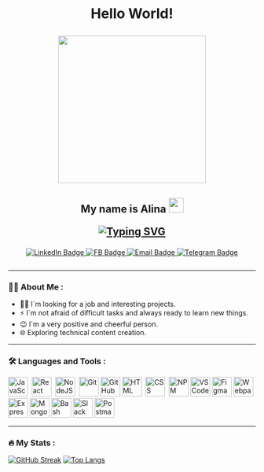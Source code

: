 <div id="header" align="center">
    <h1> Hello World!
     <p align="center"><img  src="https://media.giphy.com/media/zOvBKUUEERdNm/giphy.gif" width="300"/></p>
    </h1>

<h2 align="center"> My name is Alina
    <img src="https://github.com/blackcater/blackcater/raw/main/images/Hi.gif" height="30"/> 
 
   <a align="center" href="https://git.io/typing-svg"><img src="https://readme-typing-svg.demolab.com?font=Fira+Code&weight=200&pause=1000&color=15F70A&width=450&lines=I%60m+a+Junior+Frontend+Developer!" alt="Typing SVG" /></a>
</h2>
</div>

<div id="badges" align="center">
  <a href="https://www.linkedin.com/in/alina-krivonos-b183aa258/">
    <img src="https://img.shields.io/badge/LinkedIn-blue?style=for-the-badge&logo=linkedin&logoColor=white" alt="LinkedIn Badge"/>
  </a>
  <a href="https://www.facebook.com/people/Alina-Krivonos/100001174956859/">
    <img src="https://img.shields.io/badge/Facebook-white?style=for-the-badge&logo=facebook&logoColor=blue" alt="FB Badge"/>
  </a>
    <a href="mailto:kiratrenikova@yandex.ru">
    <img src="https://img.shields.io/badge/Email-orange?style=for-the-badge&logo=mail.ru&logoColor=white" alt="Email Badge"/>
  </a>
  <a href="https://t.me/IDidNaaaht">
    <img src="https://img.shields.io/badge/Telegram-white?style=for-the-badge&logo=telegram&logoColor=blue" alt="Telegram Badge"/>
  </a>
</div>
 <p align="center"><img src="https://komarev.com/ghpvc/?username=AlinaOnly&style=flat-square&color=blue" alt=""/></p>

 ---
 ### :woman_technologist: About Me :
 - :female_detective: I`m looking for a job and interesting projects.
 - :zap: I`m not afraid of difficult tasks and always ready to learn new things.
 - :wink: I`m a very positive and cheerful person.
 - :globe_with_meridians: Exploring technical content creation.

 ---

 ### :hammer_and_wrench: Languages and Tools :
 <div>
 <img src="https://cdn.jsdelivr.net/gh/devicons/devicon/icons/javascript/javascript-original.svg" title="JavaScript" alt="JavaScript" width="40" height="40"/>&nbsp;
 <img src="https://cdn.jsdelivr.net/gh/devicons/devicon/icons/react/react-original-wordmark.svg" title="React" alt="React" width="40" height="40"/>&nbsp;
 <img src="https://cdn.jsdelivr.net/gh/devicons/devicon/icons/nodejs/nodejs-original.svg" title="NodeJS" alt="NodeJS" width="40" height="40"/>&nbsp;
 <img src="https://cdn.jsdelivr.net/gh/devicons/devicon/icons/git/git-original.svg" title="Git" **alt="Git" width="40" height="40"/>
 <img src="https://cdn.jsdelivr.net/gh/devicons/devicon/icons/github/github-original.svg" title="GitHub" **alt="GitHub" width="40" height="40">      
 <img src="https://cdn.jsdelivr.net/gh/devicons/devicon/icons/html5/html5-original.svg" title="HTML5" alt="HTML" width="40" height="40"/>&nbsp;
 <img src="https://cdn.jsdelivr.net/gh/devicons/devicon/icons/css3/css3-original.svg"  title="CSS3" alt="CSS" width="40" height="40"/>&nbsp;
 <img src="https://cdn.jsdelivr.net/gh/devicons/devicon/icons/npm/npm-original-wordmark.svg" title="NPM" alt="NPM" width="40" height="40"/>
 <img src="https://cdn.jsdelivr.net/gh/devicons/devicon/icons/vscode/vscode-original.svg"  title="VSCode" alt="VSCode" width="40" height="40"/>
 <img src="https://cdn.jsdelivr.net/gh/devicons/devicon/icons/figma/figma-original.svg" title="Figma" alt="Figma" width="40" height="40"/>
 <img src="https://cdn.jsdelivr.net/gh/devicons/devicon/icons/webpack/webpack-original.svg" title="Webpack" alt="Webpack" width="40" height="40"/>
 <img src="https://cdn.jsdelivr.net/gh/devicons/devicon/icons/express/express-original.svg" title="Express" alt="Express" width="40" height="40"/>
 <img src="https://cdn.jsdelivr.net/gh/devicons/devicon/icons/mongodb/mongodb-original-wordmark.svg" title="Mongo" alt="Mongo" width="40" height="40"/>
 <img src="https://cdn.jsdelivr.net/gh/devicons/devicon/icons/bash/bash-original.svg" title="Bash" alt="Bash" width="40" height="40"/>
 <img src="https://cdn.jsdelivr.net/gh/devicons/devicon/icons/slack/slack-original.svg" title="Slack" alt="Slack" width="40" height="40"/>
 <img src="https://www.vectorlogo.zone/logos/getpostman/getpostman-icon.svg" title="Postman" alt="Postman" width="40" height="40"/>         
 </div>

 ---

 ### :fire: My Stats :
 [![GitHub Streak](http://github-readme-streak-stats.herokuapp.com?user=AlinaOnly&theme=dark&background=000000)](https://git.io/streak-stats)
 [![Top Langs](https://github-readme-stats.vercel.app/api/top-langs/?username=AlinaOnly&layout=compact&theme=vision-friendly-dark)](https://github.com/anuraghazra/github-readme-stats)